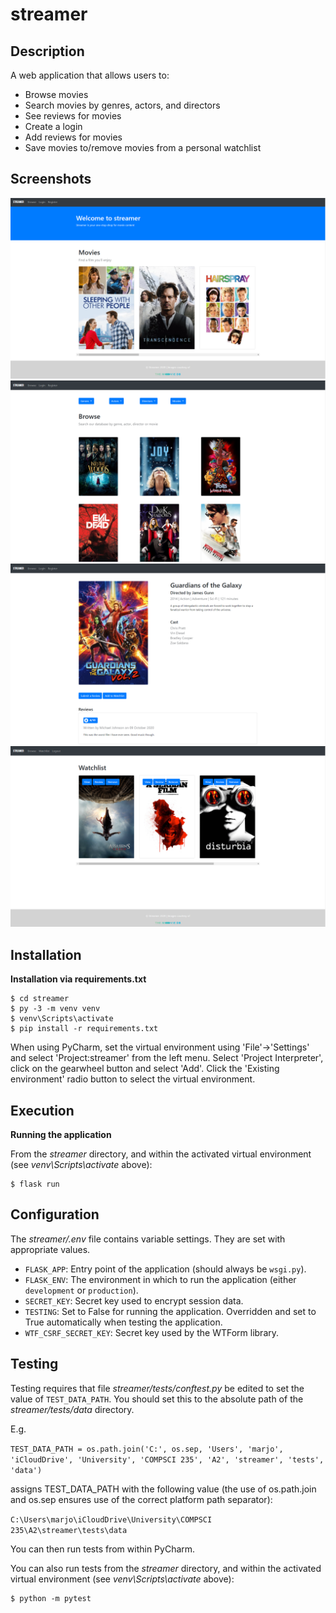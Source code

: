 # streamer

## Description

A web application that allows users to:

* Browse movies
* Search movies by genres, actors, and directors
* See reviews for movies
* Create a login
* Add reviews for movies
* Save movies to/remove movies from a personal watchlist

## Screenshots

<img src="screenshots/home.png" alt="home">
<img src="screenshots/browse.png" alt="browse">
<img src="screenshots/movie.png" alt="movie">
<img src="screenshots/watchlist.png" alt="watchlist">

## Installation

**Installation via requirements.txt**

```shell
$ cd streamer
$ py -3 -m venv venv
$ venv\Scripts\activate
$ pip install -r requirements.txt
```

When using PyCharm, set the virtual environment using 'File'->'Settings' and select 'Project:streamer' from the left menu. Select 'Project Interpreter', click on the gearwheel button and select 'Add'. Click the 'Existing environment' radio button to select the virtual environment. 

## Execution

**Running the application**

From the *streamer* directory, and within the activated virtual environment (see *venv\Scripts\activate* above):

````shell
$ flask run
```` 


## Configuration

The *streamer/.env* file contains variable settings. They are set with appropriate values.

* `FLASK_APP`: Entry point of the application (should always be `wsgi.py`).
* `FLASK_ENV`: The environment in which to run the application (either `development` or `production`).
* `SECRET_KEY`: Secret key used to encrypt session data.
* `TESTING`: Set to False for running the application. Overridden and set to True automatically when testing the application.
* `WTF_CSRF_SECRET_KEY`: Secret key used by the WTForm library.


## Testing

Testing requires that file *streamer/tests/conftest.py* be edited to set the value of `TEST_DATA_PATH`. You should set this to the absolute path of the *streamer/tests/data* directory. 

E.g. 

`TEST_DATA_PATH = os.path.join('C:', os.sep, 'Users', 'marjo', 'iCloudDrive', 'University', 'COMPSCI 235', 'A2', 'streamer', 'tests', 'data')`

assigns TEST_DATA_PATH with the following value (the use of os.path.join and os.sep ensures use of the correct platform path separator):

`C:\Users\marjo\iCloudDrive\University\COMPSCI 235\A2\streamer\tests\data`

You can then run tests from within PyCharm.

You can also run tests from the *streamer* directory, and within the activated virtual environment (see *venv\Scripts\activate* above):

````shell
$ python -m pytest
````  
